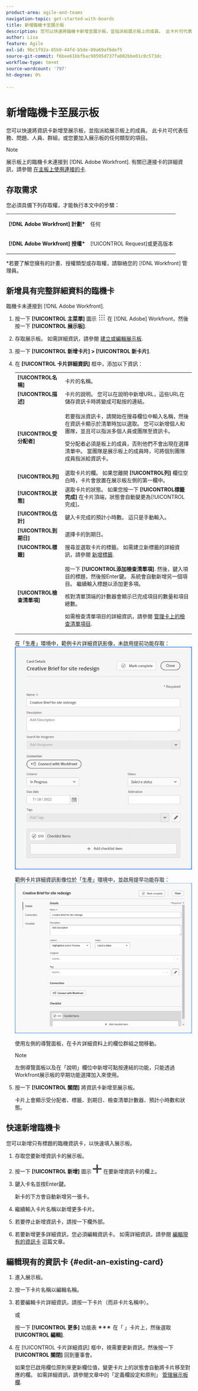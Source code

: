 ```yaml
---
product-area: agile-and-teams
navigation-topic: get-started-with-boards
title: 新增臨機卡至展示板
description: 您可以快速將臨機卡新增至展示板，並指派給展示板上的成員。 此卡片可代表任務、問題、人員、群組，或您要加入展示板的任何類型的項目。
author: Lisa
feature: Agile
exl-id: 9bc1f92a-85b0-44fd-b5de-09a69af6def5
source-git-commit: f6bee61bbfbac98595d737fa002bbe01c0c573dc
workflow-type: tm+mt
source-wordcount: '797'
ht-degree: 0%

---
```


# 新增臨機卡至展示板

您可以快速將資訊卡新增至展示板，並指派給展示板上的成員。 此卡片可代表任務、問題、人員、群組，或您要加入展示板的任何類型的項目。

>[!NOTE]
>
>展示板上的臨機卡未連接到 [!DNL Adobe Workfront]. 有關已連接卡的詳細資訊，請參閱 [在主板上使用連接的卡](/help/quicksilver/agile/get-started-with-boards/connected-cards.md).

## 存取需求

您必須具備下列存取權，才能執行本文中的步驟：

<table style="table-layout:auto"> 
 <col> 
 </col> 
 <col> 
 </col> 
 <tbody> 
  <tr> 
   <td role="rowheader"><strong>[!DNL Adobe Workfront] 計劃*</strong></td> 
   <td> <p>任何</p> </td> 
  </tr> 
  <tr> 
   <td role="rowheader"><strong>[!DNL Adobe Workfront] 授權*</strong></td> 
   <td> <p>[!UICONTROL Request]或更高版本</p> </td> 
  </tr> 
 </tbody> 
</table>

&#42;若要了解您擁有的計畫、授權類型或存取權，請聯絡您的 [!DNL Workfront] 管理員。

## 新增具有完整詳細資料的臨機卡

臨機卡未連接到 [!DNL Adobe Workfront].

1. 按一下 **[!UICONTROL 主菜單]** 圖示 ![](assets/main-menu-icon.png) 在 [!DNL Adobe] Workfront，然後按一下 **[!UICONTROL 展示板]**.
1. 存取展示板。 如需詳細資訊，請參閱 [建立或編輯展示板](../../agile/get-started-with-boards/create-edit-board.md).
1. 按一下 **[!UICONTROL 新增卡片] > [!UICONTROL 新卡片]**.
1. 在 **[!UICONTROL 卡片詳細資訊]** 框中，添加以下資訊：

   <table style="table-layout:auto"> 
    <col> 
    <col> 
    <tbody> 
     <tr> 
      <td role="rowheader"><strong>[!UICONTROL名稱]</strong> </td> 
      <td>卡片的名稱。</td> 
     </tr> 
     <tr> 
      <td role="rowheader"><strong>[!UICONTROL描述]</strong> </td> 
      <td>卡片的說明。 您可以在說明中新增URL，這些URL在儲存資訊卡時將變成可點按的連結。</td>
     </tr> 
     <tr> 
      <td role="rowheader"><strong>[!UICONTROL受分配者]</strong> </td> 
      <td> <p>若要指派資訊卡，請開始在搜尋欄位中輸入名稱，然後在資訊卡顯示於清單時加以選取。 您可以新增個人和團隊，並且可以指派多個人員或團隊至資訊卡。</p> <p>受分配者必須是板上的成員，否則他們不會出現在選擇清單中。 當團隊是展示板上的成員時，可將個別團隊成員指派給資訊卡。</p></td>
     </tr> 
     <tr> 
      <td role="rowheader"><strong>[!UICONTROL列]</strong> </td> 
      <td>選取卡片的欄。 如果您離開 <strong>[!UICONTROL列]</strong> 欄位空白時，卡片會放置在展示板左側的第一欄中。</td>
     </tr>
     <tr> 
      <td role="rowheader"><strong>[!UICONTROL狀態]</strong> </td> 
      <td>選取卡片的狀態。 如果您按一下 <strong>[!UICONTROL標籤完成]</strong> 在卡片頂端，狀態會自動變更為[!UICONTROL完成]。</td> 
     </tr>
     <tr> 
      <td role="rowheader"><strong>[!UICONTROL估計]</strong></td> 
      <td>鍵入卡完成的預計小時數。 這只是手動輸入。</td>
     </tr>
     <tr> 
      <td role="rowheader"><strong>[!UICONTROL到期日]</strong></td> 
      <td>選擇卡的到期日。 </td>
     </tr>
     <tr> 
      <td role="rowheader"><strong>[!UICONTROL標籤]</strong></td> 
      <td>搜尋並選取卡片的標籤。 如需建立新標籤的詳細資訊，請參閱 <a href="../../agile/get-started-with-boards/add-tags.md" class="MCXref xref">新增標籤</a>.</td> 
     </tr>  
     <tr> 
      <td role="rowheader"><strong>[!UICONTROL檢查清單項]</strong> </td> 
      <td> <p>按一下 <strong>[!UICONTROL添加檢查清單項]</strong>. 然後，鍵入項目的標題，然後按Enter鍵。 系統會自動新增另一個項目。 繼續輸入標題以添加更多項。</p> <p>核對清單頂端的計數器會顯示已完成項目的數量和項目總數。</p> <p>如需檢查清單項目的詳細資訊，請參閱 <a href="/help/quicksilver/agile/get-started-with-boards/manage-checklist-items.md">管理卡上的檢查清單項目</a>.</p> </td> 
     </tr> 
    </tbody> 
   </table>

   在「生產」環境中，範例卡片詳細資訊影像，未啟用提前功能存取：
   ![臨機卡詳細資訊](assets/boards-edit-ad-hoc-card-071822.png)

   範例卡片詳細資訊影像位於「生產」環境中，並啟用提早功能存取：
   ![臨機卡詳細資訊](assets/boards-edit-ad-hoc-card-041723.png)

   使用左側的導覽面板，在卡片詳細資料上的欄位群組之間移動。

   >[!NOTE]
   >
   >左側導覽面板以及在「說明」欄位中新增可點按連結的功能，只能透過Workfront展示板的早期功能選擇加入來使用。

1. 按一下 **[!UICONTROL 關閉]** 將資訊卡新增至展示板。

   卡片上會顯示受分配者、標籤、到期日、檢查清單計數器、預計小時數和狀態。

## 快速新增臨機卡

您可以新增只有標題的臨機資訊卡，以快速填入展示板。

1. 存取您要新增資訊卡的展示板。
1. 按一下 **[!UICONTROL 新增]** 圖示 ![新增卡片](assets/addicon-spectrum.png) 在要新增資訊卡的欄上。
1. 鍵入卡名並按Enter鍵。

   新卡的下方會自動新增另一張卡。

1. 繼續輸入卡片名稱以新增更多卡片。
1. 若要停止新增資訊卡，請按一下欄外部。
1. 若要新增更多詳細資訊，您必須編輯資訊卡。 如需詳細資訊，請參閱 [編輯現有的資訊卡](#edit-an-existing-card) 這篇文章。

## 編輯現有的資訊卡 {#edit-an-existing-card}

1. 進入展示板。
1. 按一下卡片名稱以編輯名稱。
1. 若要編輯卡片詳細資訊，請按一下卡片（而非卡片名稱中）。

   或

   按一下 **[!UICONTROL 更多]** 功能表 ![[!UICONTROL 更多功能表]](assets/more-icon-spectrum.png) 在「 」卡片上，然後選取 **[!UICONTROL 編輯]**.

1. 在 [!UICONTROL 卡片詳細資訊] 框中，視需要更新資訊，然後按一下 **[!UICONTROL 關閉]** 回到董事會。

   如果您已啟用欄位原則來更新欄位值，變更卡片上的狀態會自動將卡片移至對應的欄。 如需詳細資訊，請參閱文章中的「定義欄設定和原則」 [管理展示板欄](/help/quicksilver/agile/get-started-with-boards/manage-board-columns.md).
